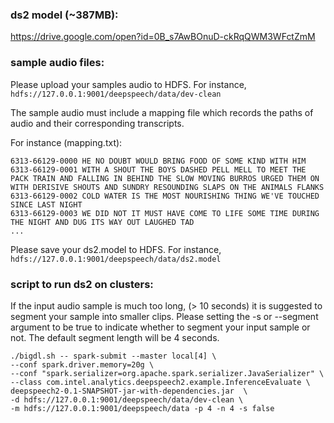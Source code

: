 

### ds2 model (~387MB):
https://drive.google.com/open?id=0B_s7AwBOnuD-ckRqQWM3WFctZmM

### sample audio files:

Please upload your samples audio to HDFS. For instance, ```hdfs://127.0.0.1:9001/deepspeech/data/dev-clean```

The sample audio must include a mapping file which records the paths of audio and their corresponding transcripts.

For instance (mapping.txt):

```
6313-66129-0000 HE NO DOUBT WOULD BRING FOOD OF SOME KIND WITH HIM
6313-66129-0001 WITH A SHOUT THE BOYS DASHED PELL MELL TO MEET THE PACK TRAIN AND FALLING IN BEHIND THE SLOW MOVING BURROS URGED THEM ON WITH DERISIVE SHOUTS AND SUNDRY RESOUNDING SLAPS ON THE ANIMALS FLANKS
6313-66129-0002 COLD WATER IS THE MOST NOURISHING THING WE'VE TOUCHED SINCE LAST NIGHT
6313-66129-0003 WE DID NOT IT MUST HAVE COME TO LIFE SOME TIME DURING THE NIGHT AND DUG ITS WAY OUT LAUGHED TAD
...
```

Please save your ds2.model to HDFS. For instance, ```hdfs://127.0.0.1:9001/deepspeech/data/ds2.model```


### script to run ds2 on clusters:
If the input audio sample is much too long, (> 10 seconds) it is suggested to segment your sample into smaller clips. Please setting the -s or --segment argument to be true to indicate whether to segment your input sample or not. The default segment length will be 4 seconds.

```shell
./bigdl.sh -- spark-submit --master local[4] \
--conf spark.driver.memory=20g \
--conf "spark.serializer=org.apache.spark.serializer.JavaSerializer" \
--class com.intel.analytics.deepspeech2.example.InferenceEvaluate \
deepspeech2-0.1-SNAPSHOT-jar-with-dependencies.jar  \
-d hdfs://127.0.0.1:9001/deepspeech/data/dev-clean \
-m hdfs://127.0.0.1:9001/deepspeech/data -p 4 -n 4 -s false
```